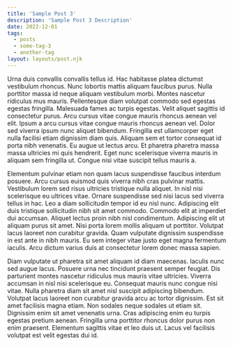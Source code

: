 ```yaml
---
title: 'Sample Post 3'
description: 'Sample Post 3 Description'
date: 2022-12-01
tags:
  - posts
  - some-tag-3
  - another-tag
layout: layouts/post.njk
---
```


Urna duis convallis convallis tellus id. Hac habitasse platea dictumst vestibulum rhoncus. Nunc lobortis mattis aliquam faucibus purus. Nulla porttitor massa id neque aliquam vestibulum morbi. Montes nascetur ridiculus mus mauris. Pellentesque diam volutpat commodo sed egestas egestas fringilla. Malesuada fames ac turpis egestas. Velit aliquet sagittis id consectetur purus. Arcu cursus vitae congue mauris rhoncus aenean vel elit. Ipsum a arcu cursus vitae congue mauris rhoncus aenean vel. Dolor sed viverra ipsum nunc aliquet bibendum. Fringilla est ullamcorper eget nulla facilisi etiam dignissim diam quis. Aliquam sem et tortor consequat id porta nibh venenatis. Eu augue ut lectus arcu. Et pharetra pharetra massa massa ultricies mi quis hendrerit. Eget nunc scelerisque viverra mauris in aliquam sem fringilla ut. Congue nisi vitae suscipit tellus mauris a.

<!-- excerpt -->

Elementum pulvinar etiam non quam lacus suspendisse faucibus interdum posuere. Arcu cursus euismod quis viverra nibh cras pulvinar mattis. Vestibulum lorem sed risus ultricies tristique nulla aliquet. In nisl nisi scelerisque eu ultrices vitae. Ornare suspendisse sed nisi lacus sed viverra tellus in hac. Leo a diam sollicitudin tempor id eu nisl nunc. Adipiscing elit duis tristique sollicitudin nibh sit amet commodo. Commodo elit at imperdiet dui accumsan. Aliquet lectus proin nibh nisl condimentum. Adipiscing elit ut aliquam purus sit amet. Nisi porta lorem mollis aliquam ut porttitor. Volutpat lacus laoreet non curabitur gravida. Quam vulputate dignissim suspendisse in est ante in nibh mauris. Eu sem integer vitae justo eget magna fermentum iaculis. Arcu dictum varius duis at consectetur lorem donec massa sapien.

Diam vulputate ut pharetra sit amet aliquam id diam maecenas. Iaculis nunc sed augue lacus. Posuere urna nec tincidunt praesent semper feugiat. Dis parturient montes nascetur ridiculus mus mauris vitae ultricies. Viverra accumsan in nisl nisi scelerisque eu. Consequat mauris nunc congue nisi vitae. Nulla pharetra diam sit amet nisl suscipit adipiscing bibendum. Volutpat lacus laoreet non curabitur gravida arcu ac tortor dignissim. Est sit amet facilisis magna etiam. Non sodales neque sodales ut etiam sit. Dignissim enim sit amet venenatis urna. Cras adipiscing enim eu turpis egestas pretium aenean. Fringilla urna porttitor rhoncus dolor purus non enim praesent. Elementum sagittis vitae et leo duis ut. Lacus vel facilisis volutpat est velit egestas dui id.
